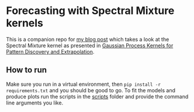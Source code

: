 # Forecasting with Spectral Mixture kernels
This is a companion repo for [my blog post](https://sebastiancallh.github.io/post/spectral-mixture-kernels/) which takes a look at the Spectral Mixture kernel as presented in [Gaussian Process Kernels for Pattern Discovery and Extrapolation](https://arxiv.org/abs/1302.4245).

## How to run
Make sure you run in a virtual environment, then `pip install -r requirements.txt` and you should be good to go. 
To fit the models and produce plots run the scripts in the [scripts](scripts) folder and provide the command line arguments you like.
